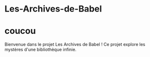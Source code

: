 # Les-Archives-de-Babel
# coucou

Bienvenue dans le projet Les Archives de Babel ! Ce projet explore les mystères d'une bibliothèque infinie.